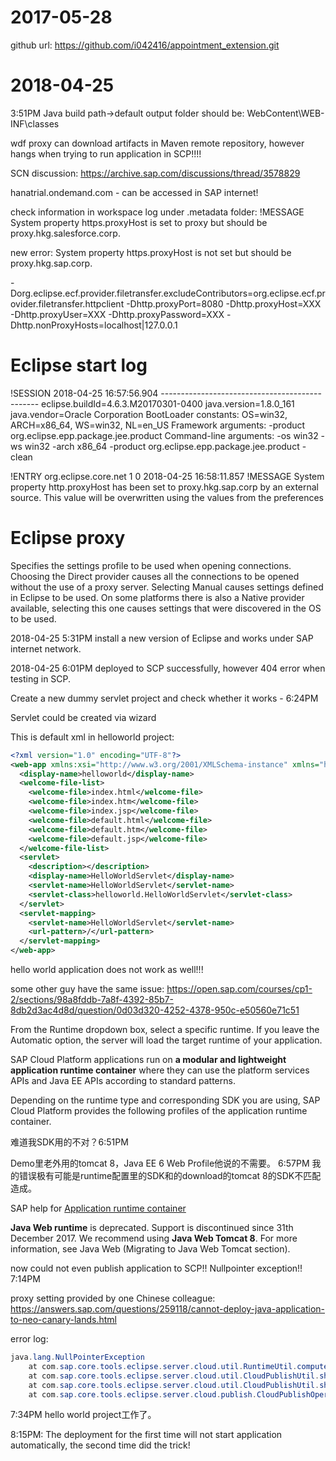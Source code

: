 # 2017-05-28

github url: https://github.com/i042416/appointment_extension.git

# 2018-04-25

3:51PM Java build path->default output folder should be: WebContent\WEB-INF\classes

wdf proxy can download artifacts in Maven remote repository, however hangs when trying to run application in SCP!!!!

SCN discussion: https://archive.sap.com/discussions/thread/3578829

hanatrial.ondemand.com - can be accessed in SAP internet!

check information in workspace log under .metadata folder:
!MESSAGE System property https.proxyHost is set to proxy but should be proxy.hkg.salesforce.corp.

new error: System property https.proxyHost is not set but should be proxy.hkg.sap.corp.

-Dorg.eclipse.ecf.provider.filetransfer.excludeContributors=org.eclipse.ecf.provider.filetransfer.httpclient
-Dhttp.proxyPort=8080
-Dhttp.proxyHost=XXX
-Dhttp.proxyUser=XXX
-Dhttp.proxyPassword=XXX
-Dhttp.nonProxyHosts=localhost|127.0.0.1

# Eclipse start log

!SESSION 2018-04-25 16:57:56.904 -----------------------------------------------
eclipse.buildId=4.6.3.M20170301-0400
java.version=1.8.0_161
java.vendor=Oracle Corporation
BootLoader constants: OS=win32, ARCH=x86_64, WS=win32, NL=en_US
Framework arguments:  -product org.eclipse.epp.package.jee.product
Command-line arguments:  -os win32 -ws win32 -arch x86_64 -product org.eclipse.epp.package.jee.product -clean

!ENTRY org.eclipse.core.net 1 0 2018-04-25 16:58:11.857
!MESSAGE System property http.proxyHost has been set to proxy.hkg.sap.corp by an external source. This value will be overwritten using the values from the preferences

# Eclipse proxy

Specifies the settings profile to be used when opening connections. Choosing the Direct provider causes all the connections to be opened without the use of a proxy server. Selecting Manual causes settings defined in Eclipse to be used. On some platforms there is also a Native provider available, selecting this one causes settings that were discovered in the OS to be used.

2018-04-25 5:31PM install a new version of Eclipse and works under SAP internet network. 

2018-04-25 6:01PM deployed to SCP successfully, however 404 error when testing in SCP.

Create a new dummy servlet project and check whether it works - 6:24PM

Servlet could be created via wizard

This is default xml in helloworld project:
```xml
<?xml version="1.0" encoding="UTF-8"?>
<web-app xmlns:xsi="http://www.w3.org/2001/XMLSchema-instance" xmlns="http://java.sun.com/xml/ns/javaee" xsi:schemaLocation="http://java.sun.com/xml/ns/javaee http://java.sun.com/xml/ns/javaee/web-app_2_5.xsd" id="WebApp_ID" version="2.5">
  <display-name>helloworld</display-name>
  <welcome-file-list>
    <welcome-file>index.html</welcome-file>
    <welcome-file>index.htm</welcome-file>
    <welcome-file>index.jsp</welcome-file>
    <welcome-file>default.html</welcome-file>
    <welcome-file>default.htm</welcome-file>
    <welcome-file>default.jsp</welcome-file>
  </welcome-file-list>
  <servlet>
    <description></description>
    <display-name>HelloWorldServlet</display-name>
    <servlet-name>HelloWorldServlet</servlet-name>
    <servlet-class>helloworld.HelloWorldServlet</servlet-class>
  </servlet>
  <servlet-mapping>
    <servlet-name>HelloWorldServlet</servlet-name>
    <url-pattern>/</url-pattern>
  </servlet-mapping>
</web-app>
```

hello world application does not work as well!!!

some other guy have the same issue: https://open.sap.com/courses/cp1-2/sections/98a8fddb-7a8f-4392-85b7-8db2d3ac4d8d/question/0d03d320-4252-4378-950c-e50560e71c51

From the Runtime dropdown box, select a specific runtime. If you leave the Automatic option, the server will load the target runtime of your application.

SAP Cloud Platform applications run on **a modular and lightweight application runtime container** where they can use the platform services APIs and Java EE APIs according to standard patterns.

Depending on the runtime type and corresponding SDK you are using, SAP Cloud Platform provides the following profiles of the application runtime container.

难道我SDK用的不对？6:51PM

Demo里老外用的tomcat 8，Java EE 6 Web Profile他说的不需要。
6:57PM 我的错误极有可能是runtime配置里的SDK和的download的tomcat 8的SDK不匹配造成。

SAP help for [Application runtime container](https://help.sap.com/viewer/65de2977205c403bbc107264b8eccf4b/Cloud/en-US/7613bd28711e1014839a8273b0e91070.html)

**Java Web runtime** is deprecated. Support is discontinued since 31th December 2017. We recommend using **Java Web Tomcat 8**. For more information, see Java Web (Migrating to Java Web Tomcat section).

now could not even publish application to SCP!! Nullpointer exception!! 7:14PM

proxy setting provided by one Chinese colleague: https://answers.sap.com/questions/259118/cannot-deploy-java-application-to-neo-canary-lands.html

error log:

```java
java.lang.NullPointerException
	at com.sap.core.tools.eclipse.server.cloud.util.RuntimeUtil.computeBestRuntimeToUse(RuntimeUtil.java:199)
	at com.sap.core.tools.eclipse.server.cloud.util.CloudPublishUtil.shouldExecuteRepublishAndRestartOperation(CloudPublishUtil.java:648)
	at com.sap.core.tools.eclipse.server.cloud.util.CloudPublishUtil.shouldExecuteRepublishAndRestartOperation(CloudPublishUtil.java:603)
	at com.sap.core.tools.eclipse.server.cloud.publish.CloudPublishOperation.getOperationKind(CloudPublishOperation.java:155)
```

7:34PM hello world project工作了。

8:15PM:  The deployment for the first time will not start application automatically, the second time did the trick!